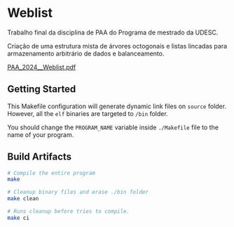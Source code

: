 # Weblist

Trabalho final da disciplina de PAA do Programa de mestrado da UDESC.

Criação de uma estrutura mista de árvores octogonais e listas lincadas para armazenamento arbitrário de dados e balanceamento.

[PAA_2024__Weblist.pdf](./docs/PAA_2024__WebList.pdf)

## Getting Started

This Makefile configuration will generate dynamic link files on `source` folder. However, all the `elf` binaries are targeted to `/bin` folder.

You should change the `PROGRAM_NAME` variable inside `./Makefile` file to the name of your program.

## Build Artifacts

``` sh
# Compile the entire program
make

# Cleanup binary files and erase ./bin folder
make clean

# Runs cleanup before tries to compile.
make ci
```
